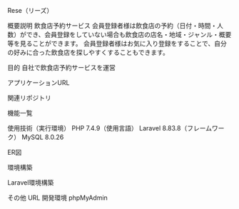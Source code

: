 Rese（リーズ）

概要説明
飲食店予約サービス
会員登録者様は飲食店の予約（日付・時間・人数）ができ、会員登録をしていない場合も飲食店の店名・地域・ジャンル・概要等を見ることができます。
会員登録者様はお気に入り登録をすることで、自分の好みに合った飲食店を探しやすくすることもできます。


目的
自社で飲食店予約サービスを運営

アプリケーションURL


関連リポジトリ


機能一覧


使用技術（実行環境）
PHP 7.4.9（使用言語）
Laravel 8.83.8（フレームワーク）
MySQL 8.0.26


ER図



環境構築


Laravel環境構築


その他
URL
開発環境
phpMyAdmin

